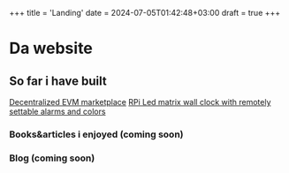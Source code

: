 +++
title = 'Landing'
date = 2024-07-05T01:42:48+03:00
draft = true
+++


# Da website

## So far i have built
[Decentralized EVM marketplace](https://github.com/JIOjosBG/Web3Marketplace)
[RPi Led matrix wall clock with remotely settable alarms and colors](https://github.com/JIOjosBG/itsglowtime)

### Books&articles i enjoyed (coming soon)

### Blog (coming soon)
